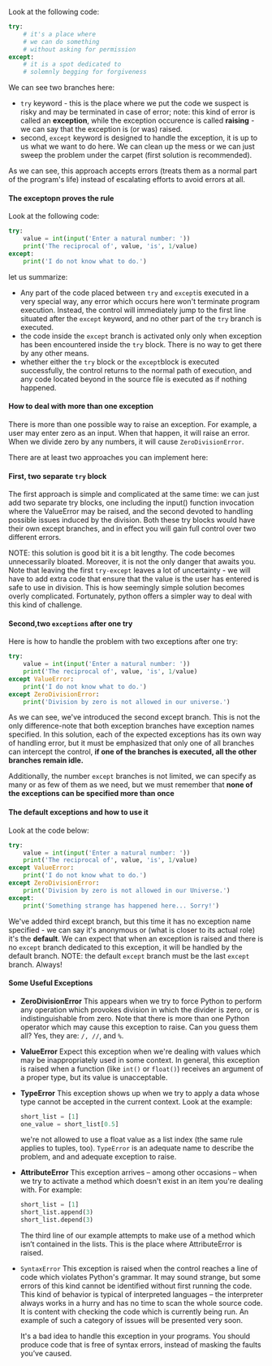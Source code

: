 Look at the following code:
```python
try:
    # it's a place where  
    # we can do something
    # without asking for permission
except:
    # it is a spot dedicated to 
    # solemnly begging for forgiveness
```
We can see two branches here:
* ```try``` keyword - this is the place where we put the code we suspect is risky and may be terminated in case of error; note: this kind of error is called an **exception**, while the exception occurence is called **raising** - we can say that the exception is (or was) raised.
* second, ```except``` keyword is designed to handle the exception, it is up to us what we want to do here. We can clean up the mess or we can just sweep the problem under the carpet (first solution is recommended).

As we can see, this approach accepts errors (treats them as a normal part of the program's life) instead of escalating efforts to avoid errors at all.

#### The exceptopn proves the rule
Look at the following code:
```python
try:
    value = int(input('Enter a natural number: '))
    print('The reciprocal of', value, 'is', 1/value)        
except:
    print('I do not know what to do.')
```
let us summarize:
* Any part of the code placed between ```try``` and ```except```is executed in a very special way, any error which occurs here won't terminate program execution. Instead, the control will immediately jump to the first line situated after the ```except``` keyword, and no other part of the ```try``` branch is executed.
* the code inside the ```except``` branch is activated only only when exception has been encountered inside the ```try``` block. There is no way to get there by any other means.
* whether either the ```try``` block or the ```except```block is executed successfully, the control returns to the normal path of execution, and any code located beyond in the source file is executed as if nothing happened.

#### How to deal with more than one exception
There is more than one possible way to raise an exception. For example, a user may enter zero as an input. When that happen, it will raise an error. When we divide zero by any numbers, it will cause ```ZeroDivisionError```. 

There are at least two approaches you can implement here:
#### First, two separate ```try``` block
The first approach is simple and complicated at the same time: we can just add two separate try blocks, one including the input() function invocation where the ValueError may be raised, and the second devoted to handling possible issues induced by the division. Both these try blocks would have their own except branches, and in effect you will gain full control over two different errors.

NOTE: this solution is good bit it is a bit lengthy. The code becomes unnecessarily bloated. Moreover, it is not the only danger that awaits you. Note that leaving the first ```try-except``` leaves a lot of uncertainty - we will have to add extra code that ensure that the value is the user has entered is safe to use in division. This is how seemingly simple solution becomes overly complicated. Fortunately, python offers a simpler way to deal with this kind of challenge.

#### Second,two ```exceptions``` after one try
Here is how to handle the problem with two exceptions after one try:
```python
try: 
    value = int(input('Enter a natural number: '))
    print('The reciprocal of', value, 'is', 1/value)
except ValueError:
    print('I do not know what to do.')
except ZeroDivisionError:
    print('Division by zero is not allowed in our universe.')
```
As we can see, we've introduced the second except branch. This is not the only difference-note that both exception branches have exception names specified. In this solution, each of the expected exceptions has its own way of handling error, but it must be emphasized that only one of all branches can intercept the control, **if one of the branches is executed, all the other branches remain idle.**

Additionally, the number ```except``` branches is not limited, we can specify as many or as few of them as we need, but we must remember that **none of the exceptions can be specified more than once**

#### The default exceptions and how to use it 
Look at the code below:
```python
try:
    value = int(input('Enter a natural number: '))
    print('The reciprocal of', value, 'is', 1/value)        
except ValueError:
    print('I do not know what to do.')    
except ZeroDivisionError:
    print('Division by zero is not allowed in our Universe.')    
except:
    print('Something strange has happened here... Sorry!')
```
We've added third except branch, but this time it has no exception name specified - we can say it's anonymous or (what is closer to its actual role) it's the **default**. We can expect that when an exception is raised and there is no ```except``` branch dedicated to this exception, it will be handled by the default branch.
NOTE: the default ```except``` branch must be the last ```except``` branch. Always!

#### Some Useful Exceptions
* **ZeroDivisionError**
  This appears when we try to force Python to perform any operation which provokes division in which the divider is zero, or is indistinguishable from zero. Note that there is more than one Python operator which may cause this exception to raise. Can you guess them all?
  Yes, they are:
  ```/, //```, and ```%```.
* **ValueError**
  Expect this exception when we're dealing with values which may be inappropriately used in some context. In general, this exception is raised when a function (like ```int()``` or ```float()```) receives an argument of a proper type, but its value is unacceptable.
* **TypeError**
  This exception shows up when we try to apply a data whose type cannot be accepted in the current context. Look at the example:
  ```python
  short_list = [1]
  one_value = short_list[0.5]
  ```
  we're not allowed to use a float value as a list index (the same rule applies to tuples, too). ```TypeError``` is an adequate name to describe the problem, and  and adequate exception to raise.
* **AttributeError**
  This exception arrives – among other occasions – when we try to activate a method which doesn't exist in an item you're dealing with. For example:
  ```python
  short_list = [1]
  short_list.append(3)
  short_list.depend(3)
  ```
  The third line of our example attempts to make use of a method which isn’t contained in the lists. This is the place where AttributeError is raised.
* ```SyntaxError```
  This exception is raised when the control reaches a line of code which violates Python's grammar. It may sound strange, but some errors of this kind cannot be identified without first running the code. This kind of behavior is typical of interpreted languages – the interpreter always works in a hurry and has no time to scan the whole source code. It is content with checking the code which is currently being run. An example of such a category of issues will be presented very soon.
  
  It's a bad idea to handle this exception in your programs. You should produce code that is free of syntax errors, instead of masking the faults you’ve caused.  